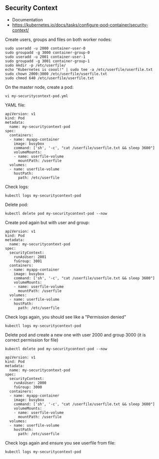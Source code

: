 ## Security Context 

* Documentation
* https://kubernetes.io/docs/tasks/configure-pod-container/security-context/


Create users, groups and files on both worker nodes:

```
sudo useradd -u 2000 container-user-0
sudo groupadd -g 3000 container-group-0
sudo useradd -u 2001 container-user-1
sudo groupadd -g 3001 container-group-1
sudo mkdir -p /etc/userfile/
echo "Kubernetes is coool!" | sudo tee -a /etc/userfile/userfile.txt
sudo chown 2000:3000 /etc/userfile/userfile.txt
sudo chmod 640 /etc/userfile/userfile.txt

```

On the master node, create a pod: 

```vi my-securitycontext-pod.yml```

YAML file: 

```
apiVersion: v1
kind: Pod
metadata:
  name: my-securitycontext-pod
spec:
  containers:
  - name: myapp-container
    image: busybox
    command: ['sh', '-c', "cat /userfile/userfile.txt && sleep 3600"]
    volumeMounts:
    - name: userfile-volume
      mountPath: /userfile
  volumes:
  - name: userfile-volume
    hostPath:
      path: /etc/userfile

```
Check logs: 

```kubectl logs my-securitycontext-pod```

Delete pod: 

```kubectl delete pod my-securitycontext-pod --now```

Create pod again but with user and group:

```
apiVersion: v1
kind: Pod
metadata:
  name: my-securitycontext-pod
spec:
  securityContext:
    runAsUser: 2001
    fsGroup: 3001
  containers:
  - name: myapp-container
    image: busybox
    command: ['sh', '-c', "cat /userfile/userfile.txt && sleep 3600"]
    volumeMounts:
    - name: userfile-volume
      mountPath: /userfile
  volumes:
  - name: userfile-volume
    hostPath:
      path: /etc/userfile

```

Check logs again, you should see like a "Permission denied"

```kubectl logs my-securitycontext-pod```

Delete pod  and create a new one with user 2000 and group 3000 (it is correct permission for file)

```kubectl delete pod my-securitycontext-pod --now```

```
apiVersion: v1
kind: Pod
metadata:
  name: my-securitycontext-pod
spec:
  securityContext:
    runAsUser: 2000
    fsGroup: 3000
  containers:
  - name: myapp-container
    image: busybox
    command: ['sh', '-c', "cat /userfile/userfile.txt && sleep 3600"]
    volumeMounts:
    - name: userfile-volume
      mountPath: /userfile
  volumes:
  - name: userfile-volume
    hostPath:
      path: /etc/userfile

```

Check logs again and ensure you see userfile from file:

```kubectl logs my-securitycontext-pod```








